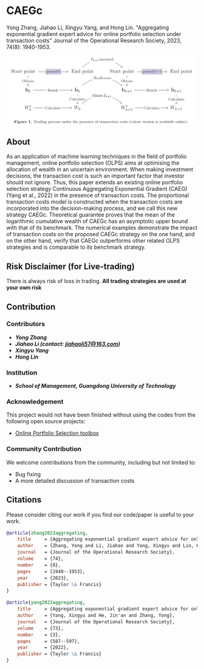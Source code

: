 # CAEGc
Yong Zhang, Jiahao Li, Xingyu Yang, and Hong Lin. "Aggregating exponential gradient expert advice for online portfolio selection under transaction costs" Journal of the Operational Research Society, 2023, 74(8): 1940-1953.

![image](doc/CAEGc.jpg)

## About
As an application of machine learning techniques in the field of portfolio management, online portfolio selection (OLPS) aims at optimising the allocation of wealth in an uncertain environment. When making investment decisions, the transaction cost is such an important factor that investor should not ignore. Thus, this paper extends an existing online portfolio selection strategy Continuous Aggregating Exponential Gradient (CAEG) (Yang et al., 2022) in the presence of transaction costs. The proportional transaction costs model is constructed when the transaction costs are incorporated into the decision-making process, and we call this new strategy CAEGc. Theoretical guarantee proves that the mean of the logarithmic cumulative wealth of CAEGc has an asymptotic upper bound with that of its benchmark. The numerical examples demonstrate the impact of transaction costs on the proposed CAEGc strategy on the one hand, and on the other hand, verify that CAEGc outperforms other related OLPS strategies and is comparable to its benchmark strategy.

## Risk Disclaimer (for Live-trading)
There is always risk of loss in trading. **All trading strategies are used at your own risk**

## Contribution

### Contributors
* ***Yong Zhang***
* ***Jiahao Li (contact: jiahaoli57@163.com)***
* ***Xingyu Yang***
* ***Hong Lin***

### Institution
* ***School of Management, Guangdong University of Technology***

### Acknowledgement
This project would not have been finished without using the codes from the following open source projects:

* [Online Portfolio Selection toolbox](https://github.com/OLPS/OLPS)

### Community Contribution
We welcome contributions from the community, including but not limited to:
* Bug fixing
* A more detailed discussion of transaction costs

## Citations
Please consider citing our work if you find our code/paper is useful to your work.
```bibtex
@article{zhang2023aggregating,
	title     = {Aggregating exponential gradient expert advice for online portfolio selection under transaction costs},
	author    = {Zhang, Yong and Li, Jiahao and Yang, Xingyu and Lin, Hong},
	journal   = {Journal of the Operational Research Society},
	volume    = {74},
	number    = {8},
	pages     = {1940--1953},
	year      = {2023},
	publisher = {Taylor \& Francis}
}
```
```bibtex
@article{yang2022aggregating,
    title     = {Aggregating exponential gradient expert advice for online portfolio selection},
    author    = {Yang, Xingyu and He, Jin'an and Zhang, Yong},
    journal   = {Journal of the Operational Research Society},
    volume    = {73},
    number    = {3},
    pages     = {587--597},
    year      = {2022},
    publisher = {Taylor \& Francis}
}
```
